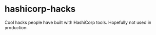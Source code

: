 # hashicorp-hacks
Cool hacks people have built with HashiCorp tools. Hopefully not used in production.
